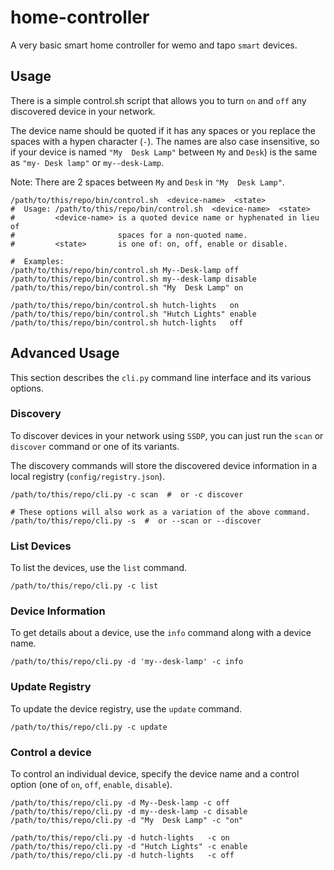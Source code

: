 # home-controller

A very basic smart home controller for wemo and tapo `smart` devices.

## Usage

There is a simple control.sh script that allows you to turn `on` and `off`
any discovered device in your network.

The device name should be quoted if it has any spaces or you replace the
spaces with a hypen character (`-`). The names are also case insensitive,
so if your device is named `"My  Desk Lamp"` between `My` and `Desk`)
is the same as `"my- Desk lamp"` or `my--desk-Lamp`.

Note: There are 2 spaces between `My` and `Desk` in `"My  Desk Lamp"`.

```shell
/path/to/this/repo/bin/control.sh  <device-name>  <state>
#  Usage: /path/to/this/repo/bin/control.sh  <device-name>  <state>
#         <device-name> is a quoted device name or hyphenated in lieu of
#                       spaces for a non-quoted name.
#         <state>       is one of: on, off, enable or disable.

#  Examples:
/path/to/this/repo/bin/control.sh My--Desk-lamp off
/path/to/this/repo/bin/control.sh my--desk-lamp disable
/path/to/this/repo/bin/control.sh "My  Desk Lamp" on

/path/to/this/repo/bin/control.sh hutch-lights   on
/path/to/this/repo/bin/control.sh "Hutch Lights" enable
/path/to/this/repo/bin/control.sh hutch-lights   off
```

## Advanced Usage

This section describes the `cli.py` command line interface and its various
options.

### Discovery

To discover devices in your network using `SSDP`, you can just run the
`scan` or `discover` command or one of its variants.

The discovery commands will store the discovered device information
in a local registry (`config/registry.json`).

```shell
/path/to/this/repo/cli.py -c scan  #  or -c discover

# These options will also work as a variation of the above command.
/path/to/this/repo/cli.py -s  #  or --scan or --discover
```

### List Devices

To list the devices, use the `list` command.

```shell
/path/to/this/repo/cli.py -c list
```

### Device Information

To get details about a device, use the `info` command along with a device
name.

```shell
/path/to/this/repo/cli.py -d 'my--desk-lamp' -c info
```

### Update Registry

To update the device registry, use the `update` command.

```shell
/path/to/this/repo/cli.py -c update
```

### Control a device

To control an individual device, specify the device name and a control
option (one of `on`, `off`, `enable`, `disable`).

```shell
/path/to/this/repo/cli.py -d My--Desk-lamp -c off
/path/to/this/repo/cli.py -d my--desk-lamp -c disable
/path/to/this/repo/cli.py -d "My  Desk Lamp" -c "on"

/path/to/this/repo/cli.py -d hutch-lights   -c on
/path/to/this/repo/cli.py -d "Hutch Lights" -c enable
/path/to/this/repo/cli.py -d hutch-lights   -c off
```
